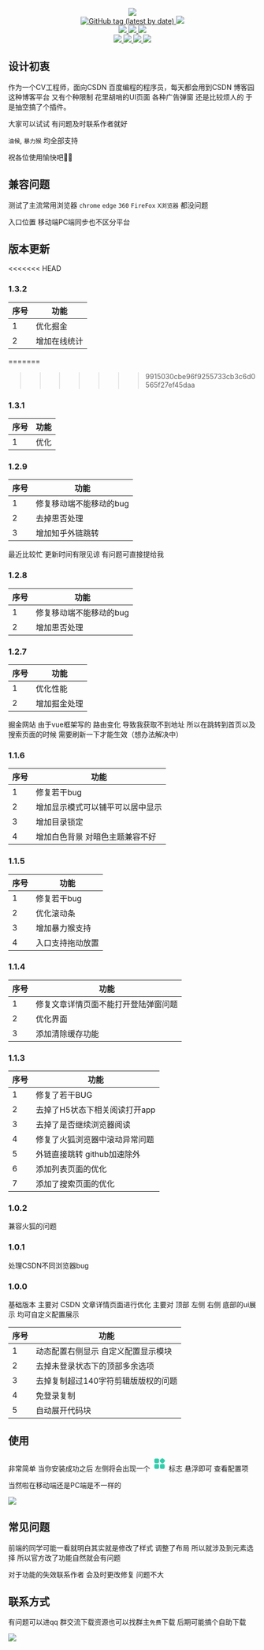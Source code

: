 
 <p align='center'>
    <a  target="_blank" href="https://github.com/wandou-cc/blog-ui">
     <img src="https://cdn.jsdelivr.net/gh/wandou-cc/blog-ui@20220918_V1/icon/icon.png"/>
    </a>
  <br>
  <a  target="_blank" href="https://github.com/wandou-cc/blog-ui">
    <img alt="GitHub tag (latest by date)" src="https://img.shields.io/github/v/tag/wandou-cc/blog-ui">
  </a>
  <a  target="_blank" href="https://github.com/wandou-cc/blog-ui">
      <img src="https://img.shields.io/github/stars/wandou-cc/blog-ui?style=flat-square"/>
  </a>
  <br >
  <a  target="_blank" href="https://github.com/wandou-cc/blog-ui">
    <img src="https://hits.b3log.org/wandou-cc/blog-ui.svg">
  </a>
  <a  target="_blank" href="https://github.com/wandou-cc/blog-ui">
    <img src="https://img.shields.io/github/commit-activity/y/wandou-cc/blog-ui?style=flat-square"/>
  </a>
  <a  target="_blank" href="https://github.com/wandou-cc/blog-ui">
     <img src="https://img.shields.io/github/last-commit/wandou-cc/blog-ui?style=flat-square"/>
  </a>
  <br>
  <a  target="_blank" href="https://github.com/wandou-cc/blog-ui/issues">
    <img src="https://img.shields.io/github/issues/wandou-cc/blog-ui?style=flat-square"/>
  </a>
  <a  target="_blank" href="https://github.com/wandou-cc/blog-ui/issues?q=is%3Aissue+is%3Aclosed">
      <img src="https://img.shields.io/github/issues-closed/wandou-cc/blog-ui?style=flat-square"/>
  </a>
  <a  target="_blank" href="https://github.com/wandou-cc/blog-ui/pulls">
      <img src="https://img.shields.io/github/issues-pr/wandou-cc/blog-ui?style=flat-square"/>
  </a>
  <a  target="_blank" href="https://github.com/wandou-cc/blog-ui">
    <img src="https://img.shields.io/github/watchers/wandou-cc/blog-ui?style=flat-square"/>
  </a>
</p>

## 设计初衷
作为一个CV工程师，面向CSDN 百度编程的程序员，每天都会用到CSDN 博客园 这种博客平台 又有个种限制 花里胡哨的UI页面 各种广告弹窗 还是比较烦人的 于是抽空搞了个插件。

大家可以试试 有问题及时联系作者就好

`油候`, `暴力猴` 均全部支持

 祝各位使用愉快吧🌟🌟


## 兼容问题
  测试了主流常用浏览器 `chrome` `edge` `360` `FireFox` `X浏览器` 都没问题

  入口位置 移动端PC端同步也不区分平台

## 版本更新

<<<<<<< HEAD
### 1.3.2
|序号      | 功能 |
| ----------- | ----------- |
| 1      |  优化掘金    |
| 2      |  增加在线统计    |


=======
>>>>>>> 9915030cbe96f9255733cb3c6d0565f27ef45daa
### 1.3.1
|序号      | 功能 |
| ----------- | ----------- |
| 1      |  优化    |

### 1.2.9
|序号      | 功能 |
| ----------- | ----------- |
| 1      |  修复移动端不能移动的bug    |
| 2      |  去掉思否处理  |
| 3      |  增加知乎外链跳转  |

最近比较忙 更新时间有限见谅 有问题可直接提给我

### 1.2.8
|序号      | 功能 |
| ----------- | ----------- |
| 1      |  修复移动端不能移动的bug    |
| 2      |  增加思否处理  |

### 1.2.7
|序号      | 功能 |
| ----------- | ----------- |
| 1      |  优化性能    |
| 2      |  增加掘金处理  |

掘金网站 由于vue框架写的 路由变化 导致我获取不到地址 所以在跳转到首页以及搜索页面的时候 需要刷新一下才能生效（想办法解决中）


### 1.1.6
|序号      | 功能 |
| ----------- | ----------- |
| 1      | 修复若干bug    |
| 2      |  增加显示模式可以铺平可以居中显示   |
| 3      |  增加目录锁定   |
| 4      |  增加白色背景 对暗色主题兼容不好   |


### 1.1.5
|序号      | 功能 |
| ----------- | ----------- |
| 1      | 修复若干bug    |
| 2      | 优化滚动条    |
| 3      | 增加暴力猴支持    |
| 4      | 入口支持拖动放置    |


### 1.1.4
|序号      | 功能 |
| ----------- | ----------- |
| 1      | 修复文章详情页面不能打开登陆弹窗问题    |
| 2      | 优化界面    |
| 3      | 添加清除缓存功能    |


### 1.1.3
|序号      | 功能 |
| ----------- | ----------- |
| 1      | 修复了若干BUG    |
| 2      | 去掉了H5状态下相关阅读打开app        |
| 3      | 去掉了是否继续浏览器阅读        |
| 4      | 修复了火狐浏览器中滚动异常问题        |
| 5      | 外链直接跳转 github加速除外        |
| 6      | 添加列表页面的优化       |
| 7      | 添加了搜索页面的优化       |


### 1.0.2
  兼容火狐的问题
### 1.0.1
  处理CSDN不同浏览器bug

### 1.0.0
  基础版本 主要对 CSDN 文章详情页面进行优化 主要对 顶部 左侧 右侧 底部的ui展示 均可自定义配置展示

|序号      | 功能 |
| ----------- | ----------- |
| 1      | 动态配置右侧显示 自定义配置显示模块    |
| 2      | 去掉未登录状态下的顶部多余选项        |
| 3      | 去掉复制超过140字符剪辑版版权的问题        |
| 4      | 免登录复制        |
| 5      | 自动展开代码块        |

## 使用
非常简单 当你安装成功之后 左侧将会出现一个
<svg t="1661751782189" id="blog-ui-main" class="icon" viewBox="0 0 1024 1024" version="1.1" width='30' xmlns="http://www.w3.org/2000/svg" p-id="1727">
                        <path
                            d="M392.2432 477.3376H244.0192c-49.3056 0-89.2928-39.9872-89.2928-89.2928V239.8208c0-49.3056 39.9872-89.2928 89.2928-89.2928h148.224c49.3056 0 89.2928 39.9872 89.2928 89.2928v148.224c0 49.3056-39.9872 89.2928-89.2928 89.2928zM392.2432 868.3008H244.0192c-49.3056 0-89.2928-39.9872-89.2928-89.2928V630.784c0-49.3056 39.9872-89.2928 89.2928-89.2928h148.224c49.3056 0 89.2928 39.9872 89.2928 89.2928v148.224c0 49.3056-39.9872 89.2928-89.2928 89.2928zM785.0496 868.3008h-148.224c-49.3056 0-89.2928-39.9872-89.2928-89.2928V630.784c0-49.3056 39.9872-89.2928 89.2928-89.2928h148.224c49.3056 0 89.2928 39.9872 89.2928 89.2928v148.224c0 49.3056-39.9872 89.2928-89.2928 89.2928zM647.7824 467.0464l-90.0096-90.0096c-34.8672-34.8672-34.8672-91.4432 0-126.3104l90.0096-90.0096c34.8672-34.8672 91.4432-34.8672 126.3104 0l90.0096 90.0096c34.8672 34.8672 34.8672 91.4432 0 126.3104l-90.0096 90.0096c-34.9184 34.8672-91.4432 34.8672-126.3104 0z"
                            fill="#31cdac" p-id="1728">
                        </path>
                    </svg>
标志 悬浮即可 查看配置项 

当然啦在移动端还是PC端是不一样的

<img src="https://cdn.jsdelivr.net/gh/wandou-cc/blog-ui@20220918_V1/icon/use.jpg"/>

## 常见问题
前端的同学可能一看就明白其实就是修改了样式 调整了布局 所以就涉及到元素选择 所以官方改了功能自然就会有问题 

对于功能的失效联系作者 会及时更改修复 问题不大


## 联系方式
有问题可以进qq 群交流下载资源也可以找群主`免费`下载  后期可能搞个自助下载  

<img src="https://cdn.jsdelivr.net/gh/wandou-cc/blog-ui@20220921_V1/icon/QQ.jpeg"/>
